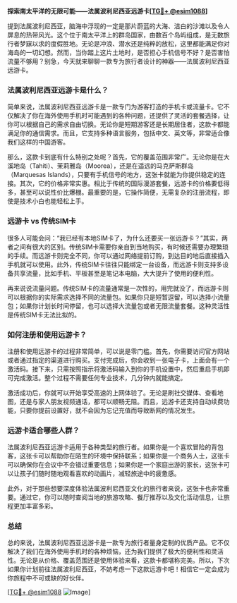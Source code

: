 **探索南太平洋的无限可能——法属波利尼西亚远游卡[[TG💪+ @esim1088](https://t.me/s/esim1088)]**

提到法属波利尼西亚，脑海中浮现的一定是那片蔚蓝的大海、洁白的沙滩以及令人屏息的热带风光。这个位于南太平洋上的群岛国家，由数百个岛屿组成，是无数旅行者梦寐以求的度假胜地。无论是冲浪、潜水还是纯粹的放松，这里都能满足你对海岛的一切幻想。然而，当你踏上这片土地时，是否担心手机信号不好？是否害怕流量不够用？别急，今天就来聊聊一款专为旅行者设计的神器——法属波利尼西亚远游卡。

### 法属波利尼西亚远游卡是什么？

简单来说，法属波利尼西亚远游卡是一款专门为游客打造的手机卡或流量卡。它不仅解决了你在海外使用手机时可能遇到的各种问题，还提供了灵活的套餐选择，让你可以根据自己的需求自由切换。无论你是短期游客还是长期居住者，这款卡都能满足你的通信需求。而且，它支持多种语言服务，包括中文、英文等，非常适合像我们这样的中国游客。

那么，这款卡到底有什么特别之处呢？首先，它的覆盖范围非常广。无论你是在大溪地岛（Tahiti）、茉莉雅岛（Moorea），还是在遥远的马克萨斯群岛（Marquesas Islands），只要有手机信号的地方，这张卡就能为你提供稳定的连接。其次，它的价格非常实惠。相比于传统的国际漫游套餐，远游卡的价格要低得多，甚至可以说性价比爆棚。最重要的是，它操作简便，无需复杂的注册流程，即使是技术小白也能轻松上手。

### 远游卡 vs 传统SIM卡

很多人可能会问：“我已经有本地SIM卡了，为什么还要买一张远游卡？”其实，两者之间有很大的区别。传统SIM卡需要你亲自到当地购买，有时候还需要办理繁琐的手续。而远游卡则完全不同，你可以通过网络提前订购，到达目的地后直接插入手机就可以使用。此外，传统SIM卡往往只能绑定一台设备，而远游卡则支持多设备共享流量，比如手机、平板甚至是笔记本电脑，大大提升了使用的便利性。

再来说说流量问题。传统SIM卡的流量通常是一次性的，用完就没了，而远游卡则可以根据你的实际需求选择不同的流量包。如果你只是短暂逗留，可以选择小流量包；如果你计划长时间停留，也可以选择大流量包或者无限流量套餐。这种灵活性是传统SIM卡无法比拟的。

### 如何注册和使用远游卡？

注册和使用远游卡的过程非常简单，可以说是零门槛。首先，你需要访问官方网站或者通过指定的渠道进行购买。支付完成后，你会收到一张电子卡，上面会有一个激活码。接下来，只需按照指示将激活码输入到你的手机设置中，然后重启手机即可完成激活。整个过程不需要任何专业技术，几分钟内就能搞定。

激活成功后，你就可以开始享受高速的上网体验了。无论是刷社交媒体、查看地图，还是与家人朋友视频通话，都可以顺畅无阻。而且，远游卡还支持自动续费功能，只要你提前设置好，就不会因为忘记充值而导致断网的情况发生。

### 远游卡适合哪些人群？

法属波利尼西亚远游卡适用于各种类型的旅行者。如果你是一个喜欢冒险的背包客，这张卡可以帮助你在陌生的环境中保持联系；如果你是一个商务人士，这张卡可以确保你在会议中不会错过重要信息；如果你是一个家庭出游的家长，这张卡可以让孩子们随时随地观看喜欢的动画片，减轻旅途中的疲惫感。

此外，对于那些想要深度体验法属波利尼西亚文化的旅行者来说，这张卡也非常重要。通过它，你可以随时查阅当地的旅游攻略、餐厅推荐以及文化活动信息，让旅程更加丰富多彩。

### 总结

总的来说，法属波利尼西亚远游卡是一款专为旅行者量身定制的优质产品。它不仅解决了我们在海外使用手机时的各种烦恼，还为我们提供了极大的便利性和灵活性。无论是从价格、覆盖范围还是使用体验来看，这款卡都堪称完美。所以，下次如果你计划前往法属波利尼西亚，不妨考虑一下这款远游卡吧！相信它一定会成为你旅程中不可或缺的好伙伴。

[[TG💪+ @esim1088](https://t.me/s/esim1088) ![Image](https://i.postimg.cc/4NQfJmqS/Snipaste-2025-05-13-00-14-12.png)]